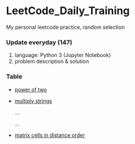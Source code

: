 # LeetCode_Daily_Training
My personal leetcode practice, random selection
### Update everyday (147)
1) language: Python 3 (Jupyter Notebook)
2) problem description & solution 
### Table
* [power of two](https://github.com/xlyue92/LeetCode_Daily_Training/blob/master/%20power%20of%20two.ipynb)
* [multiply strings](https://github.com/xlyue92/LeetCode_Daily_Training/blob/master/multiply%20strings.ipynb)

     ...
     
     ...
   
* [matrix cells in distance order](https://github.com/xlyue92/LeetCode_Daily_Training/blob/master/matrix%20cells%20in%20distance%20order.ipynb)
